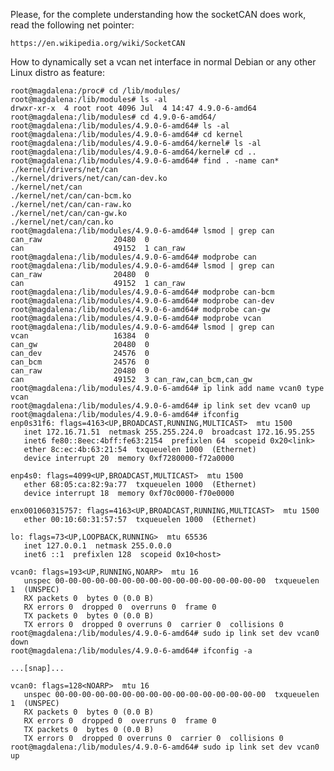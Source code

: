 Please, for the complete understanding how the socketCAN does work, read the following net pointer:

	https://en.wikipedia.org/wiki/SocketCAN

How to dynamically set a vcan net interface in normal Debian or any other Linux distro as feature:

    root@magdalena:/proc# cd /lib/modules/
    root@magdalena:/lib/modules# ls -al
    drwxr-xr-x  4 root root 4096 Jul  4 14:47 4.9.0-6-amd64
    root@magdalena:/lib/modules# cd 4.9.0-6-amd64/
    root@magdalena:/lib/modules/4.9.0-6-amd64# ls -al
    root@magdalena:/lib/modules/4.9.0-6-amd64# cd kernel
    root@magdalena:/lib/modules/4.9.0-6-amd64/kernel# ls -al
    root@magdalena:/lib/modules/4.9.0-6-amd64/kernel# cd ..
    root@magdalena:/lib/modules/4.9.0-6-amd64# find . -name can*
    ./kernel/drivers/net/can
    ./kernel/drivers/net/can/can-dev.ko
    ./kernel/net/can
    ./kernel/net/can/can-bcm.ko
    ./kernel/net/can/can-raw.ko
    ./kernel/net/can/can-gw.ko
    ./kernel/net/can/can.ko
    root@magdalena:/lib/modules/4.9.0-6-amd64# lsmod | grep can
    can_raw                20480  0
    can                    49152  1 can_raw
    root@magdalena:/lib/modules/4.9.0-6-amd64# modprobe can
    root@magdalena:/lib/modules/4.9.0-6-amd64# lsmod | grep can
    can_raw                20480  0
    can                    49152  1 can_raw
    root@magdalena:/lib/modules/4.9.0-6-amd64# modprobe can-bcm
    root@magdalena:/lib/modules/4.9.0-6-amd64# modprobe can-dev
    root@magdalena:/lib/modules/4.9.0-6-amd64# modprobe can-gw
    root@magdalena:/lib/modules/4.9.0-6-amd64# modprobe vcan
    root@magdalena:/lib/modules/4.9.0-6-amd64# lsmod | grep can
    vcan                   16384  0
    can_gw                 20480  0
    can_dev                24576  0
    can_bcm                24576  0
    can_raw                20480  0
    can                    49152  3 can_raw,can_bcm,can_gw
    root@magdalena:/lib/modules/4.9.0-6-amd64# ip link add name vcan0 type vcan
    root@magdalena:/lib/modules/4.9.0-6-amd64# ip link set dev vcan0 up
    root@magdalena:/lib/modules/4.9.0-6-amd64# ifconfig
    enp0s31f6: flags=4163<UP,BROADCAST,RUNNING,MULTICAST>  mtu 1500
	   inet 172.16.71.51  netmask 255.255.224.0  broadcast 172.16.95.255
	   inet6 fe80::8eec:4bff:fe63:2154  prefixlen 64  scopeid 0x20<link>
	   ether 8c:ec:4b:63:21:54  txqueuelen 1000  (Ethernet)
	   device interrupt 20  memory 0xf7280000-f72a0000  

    enp4s0: flags=4099<UP,BROADCAST,MULTICAST>  mtu 1500
	   ether 68:05:ca:82:9a:77  txqueuelen 1000  (Ethernet)
	   device interrupt 18  memory 0xf70c0000-f70e0000  

    enx001060315757: flags=4163<UP,BROADCAST,RUNNING,MULTICAST>  mtu 1500
	   ether 00:10:60:31:57:57  txqueuelen 1000  (Ethernet)

    lo: flags=73<UP,LOOPBACK,RUNNING>  mtu 65536
	   inet 127.0.0.1  netmask 255.0.0.0
	   inet6 ::1  prefixlen 128  scopeid 0x10<host>

    vcan0: flags=193<UP,RUNNING,NOARP>  mtu 16
	   unspec 00-00-00-00-00-00-00-00-00-00-00-00-00-00-00-00  txqueuelen 1  (UNSPEC)
	   RX packets 0  bytes 0 (0.0 B)
	   RX errors 0  dropped 0  overruns 0  frame 0
	   TX packets 0  bytes 0 (0.0 B)
	   TX errors 0  dropped 0 overruns 0  carrier 0  collisions 0
    root@magdalena:/lib/modules/4.9.0-6-amd64# sudo ip link set dev vcan0 down
    root@magdalena:/lib/modules/4.9.0-6-amd64# ifconfig -a

    ...[snap]...

    vcan0: flags=128<NOARP>  mtu 16
	   unspec 00-00-00-00-00-00-00-00-00-00-00-00-00-00-00-00  txqueuelen 1  (UNSPEC)
	   RX packets 0  bytes 0 (0.0 B)
	   RX errors 0  dropped 0  overruns 0  frame 0
	   TX packets 0  bytes 0 (0.0 B)
	   TX errors 0  dropped 0 overruns 0  carrier 0  collisions 0
    root@magdalena:/lib/modules/4.9.0-6-amd64# sudo ip link set dev vcan0 up
